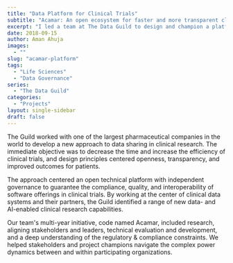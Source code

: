 ```yaml
---
title: "Data Platform for Clinical Trials"
subtitle: "Acamar: An open ecosystem for faster and more transparent clinical trials"
excerpt: "I led a team at The Data Guild to design and champion a platform for clinical trials to address stagnation and vendor lock-in within compliance and regulatory constraints."
date: 2018-09-15
author: Aman Ahuja
images: 
  - ""
slug: "acamar-platform"
tags:
  - "Life Sciences"
  - "Data Governance"
series: 
  - "The Data Guild"
categories:
  - "Projects"
layout: single-sidebar
draft: false
---
```


The Guild worked with one of the largest pharmaceutical companies in the world to develop a new approach to data sharing in clinical research.  The immediate objective was to decrease the time and increase the efficiency of clinical trials, and design principles centered openness, transparency, and improved outcomes for patients. 

The approach centered an open technical platform with independent governance to guarantee the compliance, quality, and interoperability of software offerings in clinical trials. By working at the center of clinical data systems and their partners, the Guild identified a range of new data- and AI-enabled clinical research capabilities.

Our team's multi-year initiative, code named Acamar, included research, aligning stakeholders and leaders, technical evaluation and development, and a deep understanding of the regulatory & compliance constraints. We helped stakeholders and project champions navigate the complex power dynamics between and within participating organizations. 

